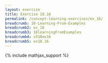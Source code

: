 ```yaml
---
layout: exercise
title: Exercise 18.16
permalink: /concept-learning-exercises/ex_16/
breadcrumb: 18-Learning-From-Examples
breadcrumb2: ex_16
breadcrumb3: 18learningFromExamples
breadcrumb4: ch18ex16
breadcrumb5: ex18.16
---
```


{% include mathjax_support %}

